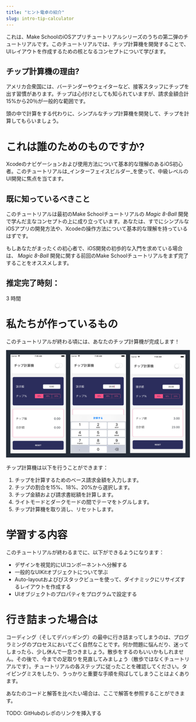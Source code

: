 ```yaml
---
title: "ヒント電卓の紹介"
slug: intro-tip-calculator
---
```


これは、Make SchoolのiOSアプリチュートリアルシリーズのうちの第二弾のチュートリアルです。このチュートリアルでは、チップ計算機を開発することで、UIレイアウトを作成するための核となるコンセプトについて学びます。

## チップ計算機の理由?

アメリカ合衆国には、バーテンダーやウェイターなど、接客スタッフにチップを出す習慣があります。チップは心付けとしても知られていますが、請求金額合計15%から20％が一般的な範囲です。

頭の中で計算をする代わりに、シンプルなチップ計算機を開発して、チップを計算してもらいましょう。

# これは誰のためのものですか?

Xcodeのナビゲーションおよび使用方法について基本的な理解のあるiOS初心者。このチュートリアルは_インターフェイスビルダー_を使って、中級レベルのUI開発に焦点を当てます。

## 既に知っているべきこと

このチュートリアルは最初のMake Schoolチュートリアルの _Magic 8-Ball_ 開発で学んだ主なコンセプトの上に成り立っています。あなたは、すでにシンプルなiOSアプリの開発方法や、Xcodeの操作方法について基本的な理解を持っているはずです。

もしあなたがまったくの初心者で、iOS開発の初歩的な入門を求めている場合は、 _Magic 8-Ball_ 開発に関する前回のMake Schoolチュートリアルをまず完了することをオススメします。

## 推定完了時刻：

3 時間

# 私たちが作っているもの

このチュートリアルが終わる頃には、あなたのチップ計算機が完成します！

![Light Flow](assets/light_flow.png)

チップ計算機は以下を行うことができます：

1. チップを計算するためのベース請求金額を入力します。
2. チップの割合を15%、18%、20%から選択します。
3. チップ金額および請求書総額を計算します。
4. ライトモードとダークモードの間でテーマをトグルします。
5. チップ計算機を取り消し、リセットします。

# 学習する内容

このチュートリアルが終わるまでに、以下ができるようになります：

- デザインを視覚的にUIコンポーネントへ分解する
- 一般的なUIKitオブジェクトについて学ぶ
- Auto-layoutおよびびスタックビューを使って、ダイナミックにリサイズするレイアウトを作成する
- UIオブジェクトのプロパティをプログラムで設定する

# 行き詰まった場合は

コーディング（そしてデバッギング）の最中に行き詰まってしまうのは、プログラミングのプロセスにおいてごく自然なことです。何か問題に悩んだり、迷ってしまったら、少し休んで一息つきましょう。散歩をするのもいいかもしれません。その後で、今までの足取りを見直してみましょう（散歩ではなくチュートリアルです）。チュートリアルの各ステップに従ったことを確認してください。タイピングミスをしたり、うっかりと重要な手順を飛ばしてしまうことはよくあります。

あなたのコードと解答を比べたい場合は、ここで解答を参照することができます。

TODO: GitHubのレポのリンクを挿入する
